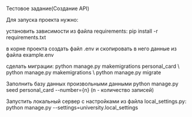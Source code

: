 Тестовое задание(Создание API)

Для запуска проекта нужно:

установить зависимости из файла requirements:
pip install -r requirements.txt

в корне проекта создать файл .env и скопировать в него данные из файла example.env

сделать миграции:
python manage.py makemigrations personal_card  \\
python manage.py makemigrations  \\
python manage.py migrate

Заполнить базу данных произвольными данными
python manage.py seed personal_card --number={n}  (n - количество записей)

Запустить локальный сервер с настройками из файла 
local_settings.py:  python manage.py --settings=university.local_settings
